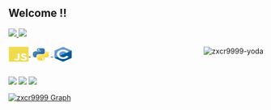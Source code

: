 ## Welcome !!
 <div>
  <a href="https://github.com/hoaan1995/">
  <img height="150em" src="https://github-readme-stats.vercel.app/api?username=hoaan1995&show_icons=true&theme=highcontrast"/>
  <img height="150em" src="https://github-readme-stats.vercel.app/api/top-langs/?username=hoaan1995&theme=highcontrast"/>
</div>
<div style="display: inline_block"><br>
  <img align="center" alt="zxcr9999-Js" height="30" width="40" src="https://raw.githubusercontent.com/devicons/devicon/master/icons/javascript/javascript-plain.svg">
  <img align="center" alt="zxcr9999-Python" height="30" width="40" src="https://raw.githubusercontent.com/devicons/devicon/master/icons/python/python-original.svg">
  <img align="center" alt="zxcr9999-C" height="30" width="40" src="https://raw.githubusercontent.com/devicons/devicon/master/icons/c/c-original.svg">
  <img align="right" alt="zxcr9999-yoda" src="https://c.tenor.com/KmPFMGQ07-4AAAAd/hffgf.gif">
</div>
  
  ##
 
<div> 
  <a href="https://www.youtube.com/channel/UClh2X_QJyOWy9RLpGOLnZIA" target="_blank"><img src="https://img.shields.io/badge/YouTube-FF0000?style=for-the-badge&logo=youtube&logoColor=white" target="_blank"></a>
  <a href="https://www.t.me/zxcr9999" target="_blank"><img src="https://img.shields.io/badge/-Telegram-blue?style=for-the-badge&logo=telegram" target="_blank"></a>
  <a href = "zxcr9999@protonmail.com"><img src="https://img.shields.io/badge/-Gmail-%23333?style=for-the-badge&logo=gmail&logoColor=white" target="_blank"></a>
 
<a href="https://github.com/hoaan1995"><img alt="zxcr9999 Graph"
    src="https://activity-graph.herokuapp.com/graph?username=hoaan1995&bg_color=0D1117&color=5BCDEC&line=5BCDEC&point=FFFFFF&hide_border=true" /></a>
 
</div>
